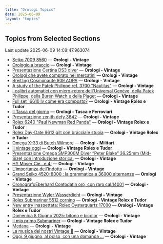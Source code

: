 ```yaml
---
title: "Orologi Topics"
date: 2025-06-09
layout: "topics"
---
```


## Topics from Selected Sections

Last update 2025-06-09 14:09:47.963074

- [Seiko 7009 8560](https://orologi.forumfree.it/?t=80718522) — **Orologi - Vintage**
- [Orologio a braccio](https://orologi.forumfree.it/?t=80717157) — **Orologi - Vintage**
- [Presentazione Certina DS3 diver](https://orologi.forumfree.it/?t=80715969) — **Orologi - Vintage**
- [Orologi che avete comprato nei mercatini](https://orologi.forumfree.it/?t=80718165) — **Orologi - Vintage**
- [Breitling Cosmonaute 809 AOPA](https://orologi.forumfree.it/?t=80718580) — **Orologi - Vintage**
- [A study of the Patek Philippe ref. 3700 "Nautilus"](https://orologi.forumfree.it/?t=71277241) — **Orologi - Vintage**
- [I calibri automatici con micro-rotore dell'Universal Genève, della Patek Philippe, della Buren Watch e della Piaget](https://orologi.forumfree.it/?t=80701756) — **Orologi - Vintage**
- [Full set 16610 lv come era composto?](https://orologi.forumfree.it/?t=80718162) — **Orologi - Vintage Rolex e Tudor**
- [Il Tasca del giorno](https://orologi.forumfree.it/?t=80702163) — **Orologi - Tasca e Ferroviari**
- [Presentazione zenith defy 3642](https://orologi.forumfree.it/?t=80717818) — **Orologi - Vintage**
- [Rolex 6240 "Paul Newman Red Panda"](https://orologi.forumfree.it/?t=80675837) — **Orologi - Vintage Rolex e Tudor**
- [Rolex Day-Date 6612 gilt con bracciale stuoia](https://orologi.forumfree.it/?t=80717292) — **Orologi - Vintage Rolex e Tudor**
- [Omega X-33 di Butch Wilmore](https://orologi.forumfree.it/?t=80594788) — **Orologi - Militari**
- [Il vintage oggi](https://orologi.forumfree.it/?t=80718509) — **Orologi - Vintage Rolex e Tudor**
- [Presentazione Omega SMP300M Diver “Peter Blake” 36.25mm (Mid-Size) con introduzione storica.](https://orologi.forumfree.it/?t=80712458) — **Orologi - Vintage**
- [HY Moser Cie...e 4!](https://orologi.forumfree.it/?t=80716988) — **Orologi - Vintage**
- [L'importanza dell'indotto](https://orologi.forumfree.it/?t=80692246) — **Orologi - Vintage**
- [Grand Seiko 4520-8000 : la grammatica a 36000 alternanze](https://orologi.forumfree.it/?t=79625187) — **Orologi - Vintage**
- [CronografoEberhard Contodatin oro, con raro cal.14001](https://orologi.forumfree.it/?t=64689531) — **Orologi - Vintage**
- [Presentazione Wyler Wasserdicht](https://orologi.forumfree.it/?t=80717742) — **Orologi - Vintage**
- [Rolex Submariner 5512 cornino](https://orologi.forumfree.it/?t=2200296) — **Orologi - Vintage Rolex e Tudor**
- [New entry inaspettata: Rolex Oysterquartz 17000](https://orologi.forumfree.it/?t=80701175) — **Orologi - Vintage Rolex e Tudor**
- [Domenica 8 Giugno 2025: bitono e bicolor](https://orologi.forumfree.it/?t=80717900) — **Orologi - Vintage**
- [Il mio primo Submariner](https://orologi.forumfree.it/?t=80696857) — **Orologi - Vintage Rolex e Tudor**
- [Medana](https://orologi.forumfree.it/?t=80719066) — **Orologi - Vintage**
- [La musica dei nostri Vintage 🎼](https://orologi.forumfree.it/?t=80718241) — **Orologi - Vintage**
- [Oggi, 9 giugno,  al polso, con una domanda ...](https://orologi.forumfree.it/?t=80718679) — **Orologi - Vintage**

